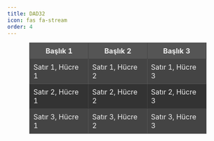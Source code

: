 ```yaml
---
title: DAD32
icon: fas fa-stream
order: 4
---
```


<div style="text-align: center;">

<table style="border-collapse: collapse; width: 80%; margin: 0 auto; background-color: #333; color: #eee;">
  <thead>
    <tr style="background-color: #555;">
      <th style="border: 1px solid #444; padding: 8px;">Başlık 1</th>
      <th style="border: 1px solid #444; padding: 8px;">Başlık 2</th>
      <th style="border: 1px solid #444; padding: 8px;">Başlık 3</th>
    </tr>
  </thead>
  <tbody>
    <tr style="background-color: #444;">
      <td style="border: 1px solid #555; padding: 8px;">Satır 1, Hücre 1</td>
      <td style="border: 1px solid #555; padding: 8px;">Satır 1, Hücre 2</td>
      <td style="border: 1px solid #555; padding: 8px;">Satır 1, Hücre 3</td>
    </tr>
    <tr style="background-color: #333;">
      <td style="border: 1px solid #444; padding: 8px;">Satır 2, Hücre 1</td>
      <td style="border: 1px solid #444; padding: 8px;">Satır 2, Hücre 2</td>
      <td style="border: 1px solid #444; padding: 8px;">Satır 2, Hücre 3</td>
    </tr>
    <tr style="background-color: #444;">
      <td style="border: 1px solid #555; padding: 8px;">Satır 3, Hücre 1</td>
      <td style="border: 1px solid #555; padding: 8px;">Satır 3, Hücre 2</td>
      <td style="border: 1px solid #555; padding: 8px;">Satır 3, Hücre 3</td>
    </tr>
  </tbody>
</table>

</div>
